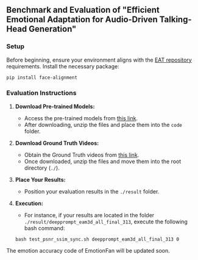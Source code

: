 ## Benchmark and Evaluation of "Efficient Emotional Adaptation for Audio-Driven Talking-Head Generation"

### **Setup**

Before beginning, ensure your environment aligns with the [EAT repository](https://github.com/yuangan/EAT_code) requirements. Install the necessary package:

```bash
pip install face-alignment
```

### Evaluation Instructions

1. **Download Pre-trained Models:** 
   - Access the pre-trained models from [this link](https://drive.google.com/file/d/1qJdAphOQbMTnXTUlv7mMb1kRnCwQ2xDT/view?usp=sharing).
   - After downloading, unzip the files and place them into the `code` folder.

2. **Download Ground Truth Videos:** 
   - Obtain the Ground Truth videos from [this link](https://drive.google.com/file/d/1zMQqb22Lc9ozykcrCjHJ4Hc_Cgom4tHs/view?usp=drive_link).
   - Once downloaded, unzip the files and move them into the root directory (`./`).

3. **Place Your Results:**
   - Position your evaluation results in the `./result` folder.

4. **Execution:**
   - For instance, if your results are located in the folder `./result/deepprompt_eam3d_all_final_313`, execute the following bash command:
    ```
    bash test_psnr_ssim_sync.sh deepprompt_eam3d_all_final_313 0
    ```
The emotion accuracy code of EmotionFan will be updated soon.
